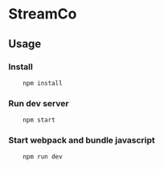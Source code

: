 # StreamCo

## Usage

### Install

```console
    npm install
```

### Run dev server

```console
    npm start
```
### Start webpack and bundle javascript

```console
    npm run dev
```
